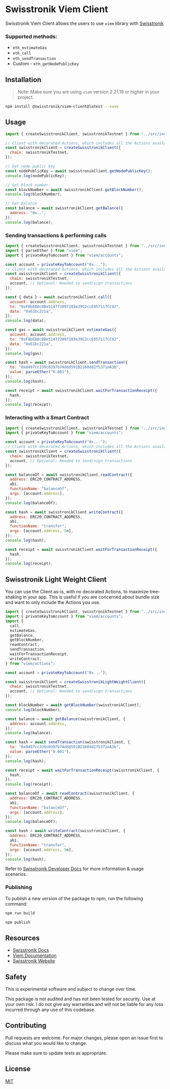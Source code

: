 # Swisstronik Viem Client

Swisstronik Viem Client allows the users to use `viem` library with [Swisstronik](https://swisstronik.com)

### Supported methods:

- `eth_estimateGas`
- `eth_call`
- `eth_sendTransaction`
- Custom - `eth_getNodePublicKey`

## Installation

> Note: Make sure you are using `viem` version 2.21.19 or higher in your project.

```bash
npm install @swisstronik/viem-client@latest --save
```

## Usage

```js
import { createSwisstronikClient, swisstronikTestnet } from "../src/index";

// Client with decorated Actions, which includes all the Actions available in the library.
const swisstronikClient = createSwisstronikClient({
  chain: swisstronikTestnet,
});

// Get node public key
const nodePublicKey = await swisstronikClient.getNodePublicKey();
console.log(nodePublicKey);

// Get block number
const blockNumber = await swisstronikClient.getBlockNumber();
console.log(blockNumber);

// Get balance
const balance = await swisstronikClient.getBalance({
  address: "0x..",
});
console.log(balance);
```

### Sending transactions & performing calls

```js
import { createSwisstronikClient, swisstronikTestnet } from "../src/index";
import { parseEther } from "viem";
import { privateKeyToAccount } from "viem/accounts";

const account = privateKeyToAccount("0x...");
// Client with decorated Actions, which includes all the Actions available in the library.
const swisstronikClient = createSwisstronikClient({
  chain: swisstronikTestnet,
  account, // Optional: Needed to send/sign transactions
});

const { data } = await swisstronikClient.call({
  account: account.address,
  to: "0xF8bEB8c8Be514772097103e39C2ccE057117CC92",
  data: "0x61bc221a",
});
console.log(data);

const gas = await swisstronikClient.estimateGas({
  account: account.address,
  to: "0xF8bEB8c8Be514772097103e39C2ccE057117CC92",
  data: "0x61bc221a",
});
console.log(gas);

const hash = await swisstronikClient.sendTransaction({
  to: "0x0497cc339c0397b7Addd591B2160dd2f5371eA3b",
  value: parseEther("0.001"),
});
console.log(hash);

const receipt = await swisstronikClient.waitForTransactionReceipt({
  hash,
});
console.log(receipt);
```

### Interacting with a Smart Contract

```js
import { createSwisstronikClient, swisstronikTestnet } from "../src/index";
import { privateKeyToAccount } from "viem/accounts";

const account = privateKeyToAccount("0x...");
// Client with decorated Actions, which includes all the Actions available in the library.
const swisstronikClient = createSwisstronikClient({
  chain: swisstronikTestnet,
  account, // Optional: Needed to send/sign transactions
});

const balanceOf = await swisstronikClient.readContract({
  address: ERC20_CONTRACT_ADDRESS,
  abi,
  functionName: "balanceOf",
  args: [account.address],
});
console.log(balanceOf);

const hash = await swisstronikClient.writeContract({
  address: ERC20_CONTRACT_ADDRESS,
  abi,
  functionName: "transfer",
  args: [account.address, 5n],
});
console.log(hash);

const receipt = await swisstronikClient.waitForTransactionReceipt({
  hash,
});
console.log(receipt);
```

## Swisstronik Light Weight Client

You can use the Client as-is, with no decorated Actions, to maximize tree-shaking in your app. This is useful if you are concerned about bundle size and want to only include the Actions you use.

```js
import { createSwisstronikClient, swisstronikTestnet } from "../src/index";
import { privateKeyToAccount } from "viem/accounts";
import {
  call,
  estimateGas,
  getBalance,
  getBlockNumber,
  readContract,
  sendTransaction,
  waitForTransactionReceipt,
  writeContract,
} from "viem/actions";

const account = privateKeyToAccount("0x...");

const swisstronikClient = createSwisstronikLightWeightClient({
  chain: swisstronikTestnet,
  account, // Optional: Needed to send/sign transactions
});

const blockNumber = await getBlockNumber(swisstronikClient);
console.log(blockNumber);

const balance = await getBalance(swisstronikClient, {
  address: account.address,
});
console.log(balance);

const hash = await sendTransaction(swisstronikClient, {
  to: "0x0497cc339c0397b7Addd591B2160dd2f5371eA3b",
  value: parseEther("0.001"),
});
console.log(hash);

const receipt = await waitForTransactionReceipt(swisstronikClient, {
  hash,
});
console.log(receipt);

const balanceOf = await readContract(swisstronikClient, {
  address: ERC20_CONTRACT_ADDRESS,
  abi,
  functionName: "balanceOf",
  args: [account.address],
});
console.log(balanceOf);

const hash = await writeContract(swisstronikClient, {
  address: ERC20_CONTRACT_ADDRESS,
  abi,
  functionName: "transfer",
  args: [account.address, 5n],
});
console.log(hash);
```

Refer to [Swisstronik Developer Docs](https://swisstronik.gitbook.io/swisstronik-docs/) for more information & usage scenarios.

### Publishing

To publish a new version of the package to npm, run the following command:

```bash
npm run build

npm publish
```

## Resources

- [Swisstronik Docs](https://swisstronik.gitbook.io/swisstronik-docs/)
- [Viem Documentation](https://viem.sh/)
- [Swisstronik Website](https://swisstronik.com)

## Safety

This is experimental software and subject to change over time.

This package is not audited and has not been tested for security. Use at your own risk.
I do not give any warranties and will not be liable for any loss incurred through any use of this codebase.


Contributing
------------

Pull requests are welcome. For major changes, please open an issue first
to discuss what you would like to change.

Please make sure to update tests as appropriate.

License
-------

[MIT](https://choosealicense.com/licenses/mit/)
